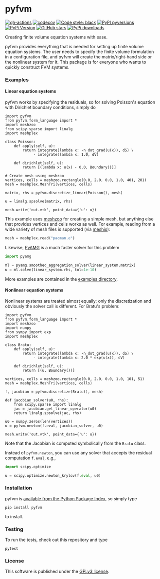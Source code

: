 # pyfvm

[![gh-actions](https://img.shields.io/github/workflow/status/nschloe/pyfvm/ci?style=flat-square)](https://github.com/nschloe/pyfvm/actions?query=workflow%3Aci)
[![codecov](https://img.shields.io/codecov/c/github/nschloe/pyfvm.svg?style=flat-square)](https://codecov.io/gh/nschloe/pyfvm)
[![Code style: black](https://img.shields.io/badge/code%20style-black-000000.svg?style=flat-square)](https://github.com/psf/black)
[![PyPI pyversions](https://img.shields.io/pypi/pyversions/pyfvm.svg?style=flat-square)](https://pypi.org/pypi/pyfvm/)
[![PyPi Version](https://img.shields.io/pypi/v/pyfvm.svg?style=flat-square)](https://pypi.org/project/pyfvm)
[![GitHub stars](https://img.shields.io/github/stars/nschloe/pyfvm.svg?style=flat-square&logo=github&label=Stars)](https://github.com/nschloe/pyfvm)
[![PyPi downloads](https://img.shields.io/pypi/dm/pyfvm.svg?style=flat-square)](https://pypistats.org/packages/pyfvm)

Creating finite volume equation systems with ease.

pyfvm provides everything that is needed for setting up finite volume equation systems.
The user needs to specify the finite volume formulation in a configuration file, and
pyfvm will create the matrix/right-hand side or the nonlinear system for it. This
package is for everyone who wants to quickly construct FVM systems.

### Examples

#### Linear equation systems

pyfvm works by specifying the residuals, so for solving Poisson's equation with
Dirichlet boundary conditions, simply do
```python,test
import pyfvm
from pyfvm.form_language import *
import meshzoo
from scipy.sparse import linalg
import meshplex

class Poisson:
    def apply(self, u):
        return integrate(lambda x: -n_dot_grad(u(x)), dS) \
             - integrate(lambda x: 1.0, dV)

    def dirichlet(self, u):
        return [(lambda x: u(x) - 0.0, Boundary())]

# Create mesh using meshzoo
vertices, cells = meshzoo.rectangle(0.0, 2.0, 0.0, 1.0, 401, 201)
mesh = meshplex.MeshTri(vertices, cells)

matrix, rhs = pyfvm.discretize_linear(Poisson(), mesh)

u = linalg.spsolve(matrix, rhs)

mesh.write('out.vtk', point_data={'u': u})
```
This example uses [meshzoo](https://pypi.org/project/meshzoo) for creating a simple
mesh, but anything else that provides vertices and cells works as well. For example,
reading from a wide variety of mesh files is supported (via
[meshio](https://pypi.org/project/meshio)):
```python
mesh = meshplex.read("pacman.e")
```
Likewise, [PyAMG](https://github.com/pyamg/pyamg) is a much faster solver
for this problem
```python
import pyamg

ml = pyamg.smoothed_aggregation_solver(linear_system.matrix)
u = ml.solve(linear_system.rhs, tol=1e-10)
```

More examples are contained in the [examples directory](examples/).

#### Nonlinear equation systems
Nonlinear systems are treated almost equally; only the discretization and
obviously the solver call is different. For Bratu's problem:
```python,test
import pyfvm
from pyfvm.form_language import *
import meshzoo
import numpy
from sympy import exp
import meshplex

class Bratu:
    def apply(self, u):
        return integrate(lambda x: -n_dot_grad(u(x)), dS) \
             - integrate(lambda x: 2.0 * exp(u(x)), dV)

    def dirichlet(self, u):
        return [(u, Boundary())]

vertices, cells = meshzoo.rectangle(0.0, 2.0, 0.0, 1.0, 101, 51)
mesh = meshplex.MeshTri(vertices, cells)

f, jacobian = pyfvm.discretize(Bratu(), mesh)

def jacobian_solver(u0, rhs):
    from scipy.sparse import linalg
    jac = jacobian.get_linear_operator(u0)
    return linalg.spsolve(jac, rhs)

u0 = numpy.zeros(len(vertices))
u = pyfvm.newton(f.eval, jacobian_solver, u0)

mesh.write('out.vtk', point_data={'u': u})
```
Note that the Jacobian is computed symbolically from the `Bratu` class.

Instead of `pyfvm.newton`, you can use any solver that accepts the residual
computation `f.eval`, e.g.,
```python
import scipy.optimize

u = scipy.optimize.newton_krylov(f.eval, u0)
```

### Installation

pyfvm is [available from the Python Package
Index](https://pypi.org/project/pyfvm/), so simply type
```
pip install pyfvm
```
to install.

### Testing

To run the tests, check out this repository and type
```
pytest
```

### License
This software is published under the [GPLv3 license](https://www.gnu.org/licenses/gpl-3.0.en.html).
